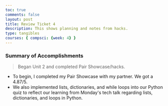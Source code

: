 ```yaml
---
toc: true
comments: false
layout: post
title: Review Ticket 4
description: This shows planning and notes from hacks.
type: tangibles
courses: { compsci: {week: 4} }
---
```


### Summary of Accomplishments
> Began Unit 2 and completed Pair Showcase/hacks.
- To begin, I completed my Pair Showcase with my partner. We got a 4.87/5.
- We also implemented lists, dictionaries, and while loops into our Python quiz to reflect our learning from Monday's tech talk regarding lists, dictionaries, and loops in Python.